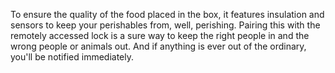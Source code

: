 To ensure the quality of the food placed in the box, it features insulation and sensors to keep your perishables from, well, perishing. Pairing this with the remotely accessed lock is a sure way to keep the right people in and the wrong people or animals out. And if anything is ever out of the ordinary, you'll be notified immediately.
